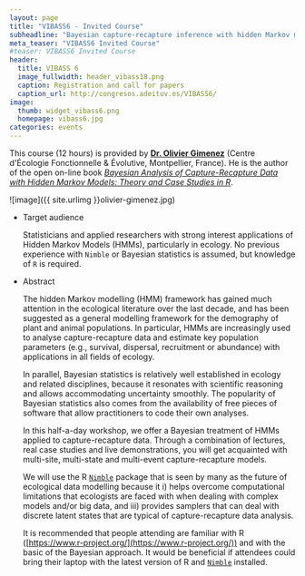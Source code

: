 ```yaml
---
layout: page
title: "VIBASS6 - Invited Course"
subheadline: "Bayesian capture-recapture inference with hidden Markov models"
meta_teaser: "VIBASS6 Invited Course"
#teaser: VIBASS6 Invited Course
header:
  title: VIBASS 6
  image_fullwidth: header_vibass18.png
  caption: Registration and call for papers
  caption_url: http://congresos.adeituv.es/VIBASS6/
image:
  thumb: widget_vibass6.png
  homepage: vibass6.jpg
categories: events
---
```


<!--[Nimble](https://r-nimble.org/)-->

This course (12 hours) is provided by [__Dr. Olivier Gimenez__](https://oliviergimenez.github.io/) (Centre d'Écologie Fonctionnelle & Évolutive, Montpellier, France). He is the author of the open on-line book [_Bayesian Analysis of Capture-Recapture Data with Hidden Markov Models: Theory and Case Studies in R_](https://oliviergimenez.github.io/banana-book/).

![image]({{ site.urlimg }}olivier-gimenez.jpg)

- Target audience

    Statisticians and applied researchers with strong interest applications of Hidden Markov Models (HMMs), particularly in ecology. No previous experience with `Nimble` or Bayesian statistics is assumed, but knowledge of `R` is required.

- Abstract

    The hidden Markov modelling (HMM) framework has gained much attention in the ecological literature over the last decade, and has been suggested as a general modelling framework for the demography of plant and animal populations. In particular, HMMs are increasingly used to analyse capture-recapture data and estimate key population parameters (e.g., survival, dispersal, recruitment or abundance) with applications in all fields of ecology.

    In parallel, Bayesian statistics is relatively well established in ecology and related disciplines, because it resonates with scientific reasoning and allows accommodating uncertainty smoothly. The popularity of Bayesian statistics also comes from the availability of free pieces of software that allow practitioners to code their own analyses.

    In this half-a-day workshop, we offer a Bayesian treatment of HMMs applied to capture-recapture data. Through a combination of lectures, real case studies and live demonstrations, you will get acquainted with multi-site, multi-state and multi-event capture-recapture models.

    We will use the R [`Nimble`](https://r-nimble.org/download) package that is seen by many as the future of ecological data modelling because it i) helps overcome computational limitations that ecologists are faced with when dealing with complex models and/or big data, and iii) provides samplers that can deal with discrete latent states that are typical of capture-recapture data analysis.

    It is recommended that people attending are familiar with R ([https://www.r-project.org/](https://www.r-project.org/)) and with the basic of the Bayesian approach.
    It would be beneficial if attendees could bring their laptop with the latest version of R and [`Nimble`](https://r-nimble.org/download) installed.  

    
